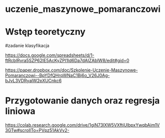 # uczenie_maszynowe_pomaranczowi

# Wstęp teoretyczny

#zadanie klasyfikacja

https://docs.google.com/spreadsheets/d/1-ftRcblRyra5SZP62IE5AcKyZPI1ld6Da7dAIZAblW8/edit#gid=0



https://paper.dropbox.com/doc/Szkolenie-Uczenie-Maszynowe-Pomaranczowi--BpYDfQHrqWNaC1Bj6o_V26J0Ag-bJvL3VDRyalW2pXUCnkc6


# Przygotowanie danych oraz regresja liniowa

https://colab.research.google.com/drive/1giN73lXW5VXftjUlbpxYwqbAim1V3GTw#scrollTo=PVpz51AkVv2-
